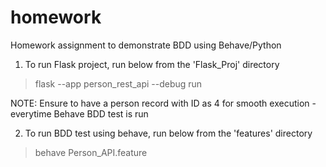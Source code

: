 # homework
Homework assignment to demonstrate BDD using Behave/Python


1. To run Flask project, run below from the 'Flask_Proj' directory
> flask --app person_rest_api --debug run 

NOTE: Ensure to have a person record with ID as 4 for smooth execution - everytime Behave BDD test is run 

2. To run BDD test using behave, run below from the 'features' directory
> behave Person_API.feature